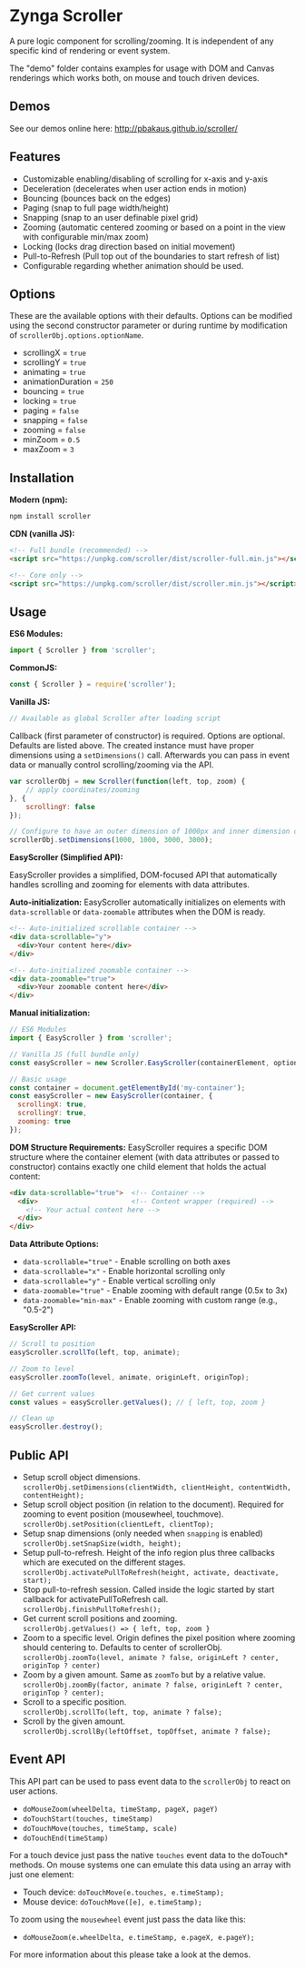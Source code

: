 Zynga Scroller
==============

A pure logic component for scrolling/zooming. It is independent of any specific kind of rendering or event system. 

The "demo" folder contains examples for usage with DOM and Canvas renderings which works both, on mouse and touch driven devices.


Demos
-----

See our demos online here: http://pbakaus.github.io/scroller/


Features
--------

* Customizable enabling/disabling of scrolling for x-axis and y-axis
* Deceleration (decelerates when user action ends in motion)
* Bouncing (bounces back on the edges)
* Paging (snap to full page width/height)
* Snapping (snap to an user definable pixel grid)
* Zooming (automatic centered zooming or based on a point in the view with configurable min/max zoom)
* Locking (locks drag direction based on initial movement)
* Pull-to-Refresh (Pull top out of the boundaries to start refresh of list)
* Configurable regarding whether animation should be used.

Options
-------

These are the available options with their defaults. Options can be modified using the second constructor parameter or during runtime by modification of `scrollerObj.options.optionName`.

* scrollingX = `true`
* scrollingY = `true`
* animating = `true`
* animationDuration = `250`
* bouncing = `true`
* locking = `true`
* paging = `false`
* snapping = `false`
* zooming = `false`
* minZoom = `0.5`
* maxZoom = `3`

Installation
------------

**Modern (npm):**
```bash
npm install scroller
```

**CDN (vanilla JS):**
```html
<!-- Full bundle (recommended) -->
<script src="https://unpkg.com/scroller/dist/scroller-full.min.js"></script>

<!-- Core only -->
<script src="https://unpkg.com/scroller/dist/scroller.min.js"></script>
```

Usage
-----

**ES6 Modules:**
```js
import { Scroller } from 'scroller';
```

**CommonJS:**
```js
const { Scroller } = require('scroller');
```

**Vanilla JS:**
```js
// Available as global Scroller after loading script
```

Callback (first parameter of constructor) is required. Options are optional. Defaults are listed above. The created instance must have proper dimensions using a `setDimensions()` call. Afterwards you can pass in event data or manually control scrolling/zooming via the API.

```js
var scrollerObj = new Scroller(function(left, top, zoom) {
	// apply coordinates/zooming
}, {
	scrollingY: false
});

// Configure to have an outer dimension of 1000px and inner dimension of 3000px
scrollerObj.setDimensions(1000, 1000, 3000, 3000);
```

**EasyScroller (Simplified API):**

EasyScroller provides a simplified, DOM-focused API that automatically handles scrolling and zooming for elements with data attributes.

**Auto-initialization:**
EasyScroller automatically initializes on elements with `data-scrollable` or `data-zoomable` attributes when the DOM is ready.

```html
<!-- Auto-initialized scrollable container -->
<div data-scrollable="y">
  <div>Your content here</div>
</div>

<!-- Auto-initialized zoomable container -->
<div data-zoomable="true">
  <div>Your zoomable content here</div>
</div>
```

**Manual initialization:**
```js
// ES6 Modules
import { EasyScroller } from 'scroller';

// Vanilla JS (full bundle only)
const easyScroller = new Scroller.EasyScroller(containerElement, options);

// Basic usage
const container = document.getElementById('my-container');
const easyScroller = new EasyScroller(container, {
  scrollingX: true,
  scrollingY: true,
  zooming: true
});
```

**DOM Structure Requirements:**
EasyScroller requires a specific DOM structure where the container element (with data attributes or passed to constructor) contains exactly one child element that holds the actual content:

```html
<div data-scrollable="true">  <!-- Container -->
  <div>                       <!-- Content wrapper (required) -->
    <!-- Your actual content here -->
  </div>
</div>
```

**Data Attribute Options:**
- `data-scrollable="true"` - Enable scrolling on both axes
- `data-scrollable="x"` - Enable horizontal scrolling only  
- `data-scrollable="y"` - Enable vertical scrolling only
- `data-zoomable="true"` - Enable zooming with default range (0.5x to 3x)
- `data-zoomable="min-max"` - Enable zooming with custom range (e.g., "0.5-2")

**EasyScroller API:**
```js
// Scroll to position
easyScroller.scrollTo(left, top, animate);

// Zoom to level
easyScroller.zoomTo(level, animate, originLeft, originTop);

// Get current values
const values = easyScroller.getValues(); // { left, top, zoom }

// Clean up
easyScroller.destroy();
```

Public API
----------

* Setup scroll object dimensions.  
  `scrollerObj.setDimensions(clientWidth, clientHeight, contentWidth, contentHeight);`
* Setup scroll object position (in relation to the document). Required for zooming to event position (mousewheel, touchmove).  
  `scrollerObj.setPosition(clientLeft, clientTop);`
* Setup snap dimensions (only needed when `snapping` is enabled)  
  `scrollerObj.setSnapSize(width, height);`
* Setup pull-to-refresh. Height of the info region plus three callbacks which are executed on the different stages.  
  `scrollerObj.activatePullToRefresh(height, activate, deactivate, start);`
* Stop pull-to-refresh session. Called inside the logic started by start callback for activatePullToRefresh call.  
  `scrollerObj.finishPullToRefresh();`
* Get current scroll positions and zooming.  
  `scrollerObj.getValues() => { left, top, zoom }`
* Zoom to a specific level. Origin defines the pixel position where zooming should centering to. Defaults to center of scrollerObj.  
  `scrollerObj.zoomTo(level, animate ? false, originLeft ? center, originTop ? center)`
* Zoom by a given amount. Same as `zoomTo` but by a relative value.  
  `scrollerObj.zoomBy(factor, animate ? false, originLeft ? center, originTop ? center);`
* Scroll to a specific position.  
  `scrollerObj.scrollTo(left, top, animate ? false);`
* Scroll by the given amount.  
  `scrollerObj.scrollBy(leftOffset, topOffset, animate ? false);`

Event API
---------

This API part can be used to pass event data to the `scrollerObj` to react on user actions. 

* `doMouseZoom(wheelDelta, timeStamp, pageX, pageY)`
* `doTouchStart(touches, timeStamp)`
* `doTouchMove(touches, timeStamp, scale)`
* `doTouchEnd(timeStamp)`

For a touch device just pass the native `touches` event data to the doTouch* methods. On mouse systems one can emulate this data using an array with just one element:

* Touch device: `doTouchMove(e.touches, e.timeStamp);`
* Mouse device: `doTouchMove([e], e.timeStamp);`

To zoom using the `mousewheel` event just pass the data like this:

* `doMouseZoom(e.wheelDelta, e.timeStamp, e.pageX, e.pageY);`

For more information about this please take a look at the demos.
